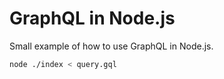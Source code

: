 # GraphQL in Node.js

Small example of how to use GraphQL in Node.js.

```sh
node ./index < query.gql
```
